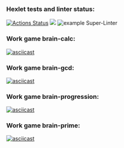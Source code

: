 ### Hexlet tests and linter status:
[![Actions Status](https://github.com/AlexSinitsin/frontend-project-lvl1/workflows/hexlet-check/badge.svg)](https://github.com/AlexSinitsin/frontend-project-lvl1/actions)
<a href="https://codeclimate.com/github/codeclimate/codeclimate/test_coverage"><img src="https://api.codeclimate.com/v1/badges/a99a88d28ad37a79dbf6/test_coverage" /></a>
![example Super-Linter](https://github.com/AlexSinitsin/frontend-project-lvl1/actions/workflows/superlinter.yml/badge.svg)
### Work game brain-calc:
[![asciicast](https://asciinema.org/a/NthU0RUzbqM7kPiPda1YWKsU1.png)](https://asciinema.org/a/NthU0RUzbqM7kPiPda1YWKsU1)
### Work game brain-gcd:
[![asciicast](https://asciinema.org/a/A8yDYBILqpi5cobTJgtQjF4d8.png)](https://asciinema.org/a/A8yDYBILqpi5cobTJgtQjF4d8)
### Work game brain-progression:
[![asciicast](https://asciinema.org/a/4ObylIaKegkpWBVJtFhXTUA3p.png)](https://asciinema.org/a/4ObylIaKegkpWBVJtFhXTUA3p)
### Work game brain-prime:
[![asciicast](https://asciinema.org/a/cJac5c8FYBAKt04g6xxZLq3WG.png)](https://asciinema.org/a/cJac5c8FYBAKt04g6xxZLq3WG)
